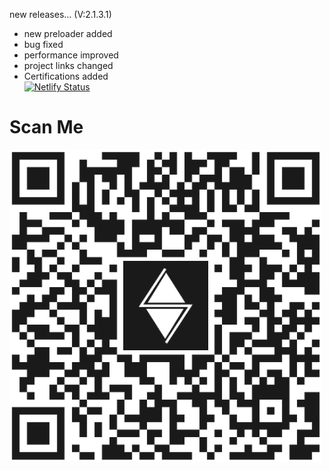 new releases...
(V:2.1.3.1)
* new preloader added
* bug fixed
* performance improved
* project links changed
* Certifications added <br>
[![Netlify Status](https://api.netlify.com/api/v1/badges/57302893-7154-4f23-afba-7e5bcd3c363f/deploy-status)](https://app.netlify.com/sites/adserasinghe/deploys)
<h1>Scan Me</h1>
<img src ="./img/adserasinghe QR.png">
